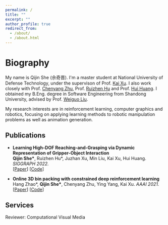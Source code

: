 ```yaml
---
permalink: /
title: ""
excerpt: ""
author_profile: true
redirect_from: 
  - /about/
  - /about.html
---
```

# Biography

My name is Qijin She (佘奇晋). I'm a master student at National University of Defense Technology, under the supervison of Prof. [Kai Xu](https://kevinkaixu.net/).
I also work closely with Prof. [Chenyang Zhu](http://www.zhuchenyang.net/), Prof. [Ruizhen Hu](https://csse.szu.edu.cn/staff/ruizhenhu/) and Prof. [Hui Huang](https://vcc.tech/~huihuang).
I obtained my B.Eng. degree in Software Engineering from Shandong University, advised by Prof. [Weiguo Liu](https://faculty.sdu.edu.cn/liuweiguo1/en/lwcg/608651/list/4.htm). 


My research interests are in reinforcement learning, computer graphics and robotics, focusing on applying learning methods to robotic manipulation problems as well as animation generation.


## Publications

- **Learning High-DOF Reaching-and-Grasping via Dynamic Representation of Gripper-Object Interaction** <br>
**Qijin She\***, Ruizhen Hu*, Juzhan Xu, Min Liu, Kai Xu, Hui Huang. _SIGGRAPH 2022._  
[[Paper](https://arxiv.org/pdf/2204.13998.pdf)]
[[Code](https://github.com/qijinshe/IBS-Grasping)]


- **Online 3D bin packing with constrained deep reinforcement learning**<br>
Hang Zhao*, **Qijin She\***, Chenyang Zhu, Ying Yang, Kai Xu. _AAAI 2021._  
[[Paper](https://ojs.aaai.org/index.php/AAAI/article/view/16155/15962)]
[[Code](https://github.com/alexfrom0815/Online-3D-BPP-DRL)]


## Services
Reviewer: Computational Visual Media



